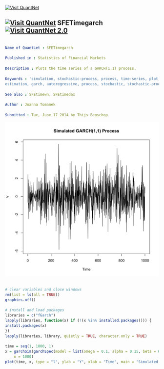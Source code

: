 
[<img src="https://github.com/QuantLet/Styleguide-and-Validation-procedure/blob/master/pictures/banner.png" alt="Visit QuantNet">](http://quantlet.de/index.php?p=info)

## [<img src="https://github.com/QuantLet/Styleguide-and-Validation-procedure/blob/master/pictures/qloqo.png" alt="Visit QuantNet">](http://quantlet.de/) **SFETimegarch** [<img src="https://github.com/QuantLet/Styleguide-and-Validation-procedure/blob/master/pictures/QN2.png" width="60" alt="Visit QuantNet 2.0">](http://quantlet.de/d3/ia)

```yaml

Name of QuantLet : SFETimegarch

Published in : Statistics of Financial Markets

Description : Plots the time series of a GARCH(1,1) process.

Keywords : 'simulation, stochastic-process, process, time-series, plot, graphical representation,
estimation, garch, autoregressive, process, stochastic, stochastic-process, volatility'

See also : SFEtimewn, SFEtimedax

Author : Joanna Tomanek

Submitted : Tue, June 17 2014 by Thijs Benschop

```

![Picture1](SFETimegarch-1.png)


```r

# clear variables and close windows
rm(list = ls(all = TRUE))
graphics.off()

# install and load packages
libraries = c("fGarch")
lapply(libraries, function(x) if (!(x %in% installed.packages())) {
install.packages(x)
})
lapply(libraries, library, quietly = TRUE, character.only = TRUE)

time = seq(1, 1000, 1)
x = garchSim(garchSpec(model = list(omega = 0.1, alpha = 0.15, beta = 0.8), rseed = 100), 
    n = 1000)
plot(time, x, type = "l", ylab = "Y", xlab = "Time", main = "Simulated GARCH(1,1) Process")

```
